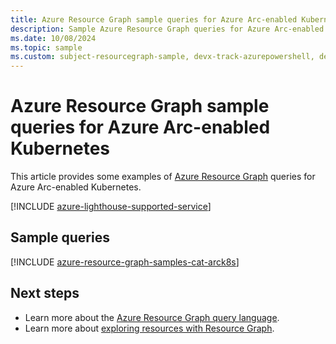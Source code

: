 ```yaml
---
title: Azure Resource Graph sample queries for Azure Arc-enabled Kubernetes
description: Sample Azure Resource Graph queries for Azure Arc-enabled Kubernetes showing use of resource types and tables to access Azure Arc-enabled Kubernetes related resources and properties.
ms.date: 10/08/2024
ms.topic: sample
ms.custom: subject-resourcegraph-sample, devx-track-azurepowershell, devx-track-azurecli
---
```


# Azure Resource Graph sample queries for Azure Arc-enabled Kubernetes

This article provides some examples of [Azure Resource Graph](/azure/governance/resource-graph/overview) queries for Azure Arc-enabled Kubernetes.

[!INCLUDE [azure-lighthouse-supported-service](~/reusable-content/ce-skilling/azure/includes/azure-lighthouse-supported-service.md)]

## Sample queries

[!INCLUDE [azure-resource-graph-samples-cat-arck8s](../includes/azure-arc-enabled-kubernetes.md)]

## Next steps

- Learn more about the [Azure Resource Graph query language](/azure/governance/resource-graph/concepts/query-language).
- Learn more about [exploring resources with Resource Graph](/azure/governance/resource-graph/concepts/explore-resources).
